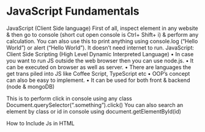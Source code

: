# JavaScript Fundamentals




JavaScript (Client Side language)
First of all, inspect element in any website & then go to console (short cut open console is Ctrl+ Shift+ i) & perform any calculation. You can also use this to print anything using console.log (“Hello World”) or alert (“Hello World”). It doesn’t need internet to run.
JavaScript: Client Side Scripting (High Level Dynamic Interpreted Language) 
•	In case you want to run JS outside the web browser then you can use node.js.
•	It can be executed on browser as well as server.
•	There are languages the get trans piled into JS like Coffee Script, TypeScript etc
•	OOP’s concept can also be easy to implement.
•	It can be used for both front & backend (node & mongoDB)

This is to perform click in console using any class
Document.querySelector(“.something”).click()
You can also search an element by class or id in console using 
document.getElementById(id)


How to Include Js in HTML
<script src="js.js"></script>

<script>
document.write("This is a document write") #To print anything 
alert("This is an Alert!") #If you want to display anything in MessageBox

### JavaScript Console API
console.log("Hello World!",4+6,”Fine !”)#If you want to print anything on console
console.warn("this is a warning !") #To print warning in console
console.error("this is an error") #To print error in console
console.assert(4==6) #To check for any assertion, will give error on wrong condition
console.clear() #To clear the console


### Data Type & Declaring Variables
#### Primitive: Data Types that are not made up of anything like undefined, null, number, string, Boolean, symbol
#### Reference Data Type: Arrays & Objects 

#### Numbers
var num1 = 123
var num2 = 345.5
console.log(num1+num2)

#### String
Str1 = “Gurudutt”
Str2 = “Goswami”
Console.log(Str1+Str2)

#### Undefined
var und = undefined
var und1;
console.log(und, und1)
/*In case you don’t specify any value for a variable & print it even then its
value is going to be undefined */

#### Boolean
a = true
b = false
console.log(a, b)

#### Null
n = null
console.log(n)


#### Objects
var marks = {
Ravi : 56,
Sanjeev : 78,
Ashish: 84,
Deepak : 67
}
Console.log(marks)

#### Arrays
var arr = [1,3,2,5, true, "Fight Club",45.6,88,23]
console.log(arr)


### Operators

#### Arithmetic Operators 
var a = 100
var b = 50
console.log("The value of a+b is ",a+b)
console.log("The value of a-b is ",a-b)
console.log("The value of a*b is ",a*b)
console.log("The value of a/b is ",a/b)
console.log("The value of a%b is ",a%b)

#### Comparison Operators
console.log("The value of a>b is ",a>b)
console.log("The value of a>=b is ",a>=b)
console.log("The value of a<b is ",a<b)
console.log("The value of a<=b is ",a<=b)
console.log("The value of a==b is ",a==b)

### Logical Operators 
console.log(true && true)
console.log(true && false)
console.log(false && false)

### Shorthands
a +=10	// a = a+10
a -=10
a *=10
a /=10
console.log(a)





console.log(true || true)
console.log(true || false)
console.log(false || false)
//Note: Single vertical line is bitwise operator

console.log(!true)
console.log(!false)

//Conditionals
if(a>b)
{console.log("A is greater than B")}
else
{console.log("B is greater than A")}
/*Note: Any type of conditionals is possible like only if statement, multiple if statements, if else statements & if else if else (ladder if else statements) */


//Loops
names = ["Anurag","Deepak","Shudhanshu","Prasoon","Abhishek",”Prabhat"]
console.log(names)

for(i=0;i<names.length;i++)
{console.log(names[i])}

names.forEach(function(element)
{console.log(element);})

var j=0
while(j<names.length)
{console.log(names[j])
j++;}

do{
console.log(names[j])
j++;
}while(j<names.length)



//Break & continue
Num_array = [12,3,4,5,56,74,7,6,8,7,464,46,3]
for(i=0;i<Num_array.length;i++)
{   
    if(i==3)
    {
        //break;
        continue;
    }
    console.log(Num_array[i])
}
//Array Functions
new_array = [12,3,4,5,56,74,7,6,8,7,464,46,3,23,4,2,5,3,5,2,35,3,35,5,3]
new_array.length
new_array.pop()
new_array.push("Gurudutt")
new_array.shift()
new_array.unshift("Horse");
console.log(new_array.toString())
console.log(new_array.sort())
console.log(new_array);
/*For more Array functions visit: https://developer.mozilla.org/en-US/docs/Web/JavaScript/Reference/Global_Objects/Array */



//String Functions
var good_str = "Gurudutt Goswami is a good programmer good"
good_str.length
console.log(good_str.indexOf("good"))
console.log(good_str.lastIndexOf("good"))
console.log(good_str.slice(9,16))
d = good_str.replace("programmer","Artist")
console.log(d,good_str)


//Date/Date Functions
var date = new Date()
console.log(date)
console.log(date.getDay())
console.log(date.getHours())
console.log(date.getMilliseconds())
console.log(date.getMonth())
console.log(date.getSeconds())


//===============DOM Manipulation Methods ===================
var l = document.getElementById("click")
console.log(l)

var l1 = document.getElementsByClassName("container")
console.log(l1);
// l1[0].style.background = "yellow"
l1[0].classList.add("bg-primary")
l1[0].classList.add("text-success")
l1[0].classList.remove("text-success")
console.log(l1[0].innerHTML)
console.log(l1[0].innerText)

var l2= document.getElementsByTagName("div")
console.log(l2)

//Note 0 means l2 first div if I write 1 then it means l2 second div
createdElement = document.createElement('p');
createdElement.innerText = "This is a new paragraph by using JavaScript Only"
l2[0].appendChild(createdElement)

createdElement2 = document.createElement('b');
createdElement2.innerText = "This is a new paragraph by using JavaScript Only bold statement"
l2[0].replaceChild(createdElement2, createdElement)



//=======================Instant Element ====================

console.log(document.location)
console.log(document.title)
console.log(document.URL)
console.log(document.scripts)
console.log(document.forms)
console.log(document.links)
console.log(document.domain)
console.log(document.images)

sel = document.querySelector('.container')
console.log(sel)

sel1 = document.querySelectorAll('.container')
console.log(sel1)


//==================== Function Syntax =====================
function sum(a,b)
{ console.log(a+b)
return a+b}
sum(4,5)

//Arrow Function 
summ = (a,b) => {
console.log(a+b)
return a+b}
summ(56,34)


//======================= Events ===========================
function Clicked()
{console.log("The button was clicked !")}

window.onload = function()
{ console.log("The document was loaded successfully !")}



firstContainer.addEventListener('click',function()
{
    document.querySelectorAll('.container')[1].innerHTML = "<b> We have cliked this container "
    console.log("Clicked on Container !")
})

firstContainer.addEventListener('mouseover',function()
{console.log("mouse over on Container !")
})

previous_html = document.querySelectorAll('.container')[1].innerHTML
firstContainer.addEventListener('mouseup',function()
{
    document.querySelectorAll('.container')[1].innerHTML = previous_html
    console.log("mouse up on Container !")
})

firstContainer.addEventListener('mousedown',function()
{
    document.querySelectorAll('.container')[1].innerHTML = "<b> We have cliked this container "
    console.log("mouse down on Container !")
})



//SetTimeout & SetInterval
funny = () => {
    document.querySelectorAll('.container')[1].innerHTML = "Set Time out Invoked "
    console.log("Triggering SetTimeOut")
}
//SetTimeOut is used when you want to invoke a function after certain time 
//To stop its execution one can write clearTimeout(clr) in console
clr = setTimeout(funny,2000) 

//Set Interval is going to run continuosly after each 2 sec 
//To stop its execution you can write clearInterval(clr1) in console
clr1 = setInterval(funny,2000)


//===================== Local Storage ======================
//Try not to store secure information on localstorages as it can be seen from Application tab
console.log(localStorage.setItem('Age','28'))
console.log(localStorage.getItem('Name'))
console.log(localStorage.removeItem('Name'))
localStorage.clear()
console.log(localStorage)

//======================== JSON ============================
//The JSON standard requires double quotes and will not accept single quotes, nor will the parser.
obj1 = {name : "Guru",length: 97,a:{fun:"this is funny"}}
str_equi = JSON.stringify(obj1)
console.log(typeof str_equi)
console.log(str_equi)
json_equi = JSON.parse(`{"name":"Guru","length":97,"a":{"fun":"this is funny"}}`)
console.log(json_equi)
//Template Literals
a1 = 546
console.log(`The value of a is ${a1}`)
</script>







